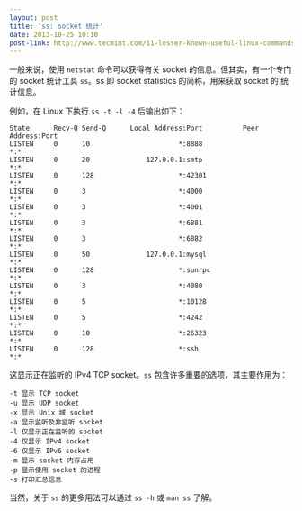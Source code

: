```yaml
---
layout: post
title: 'ss: socket 统计'
date: 2013-10-25 10:10
post-link: http://www.tecmint.com/11-lesser-known-useful-linux-commands/
---
```


一般来说，使用 `netstat` 命令可以获得有关 socket 的信息。但其实，有一个专门的
socket 统计工具 `ss`。ss 即 socket statistics 的简称，用来获取 socket 的
统计信息。

例如，在 Linux 下执行 `ss -t -l -4` 后输出如下：

    State      Recv-Q Send-Q      Local Address:Port          Peer Address:Port   
    LISTEN     0      10                      *:8888                     *:*       
    LISTEN     0      20              127.0.0.1:smtp                     *:*       
    LISTEN     0      128                     *:42301                    *:*       
    LISTEN     0      3                       *:4000                     *:*       
    LISTEN     0      3                       *:4001                     *:*       
    LISTEN     0      3                       *:6881                     *:*       
    LISTEN     0      3                       *:6882                     *:*       
    LISTEN     0      50              127.0.0.1:mysql                    *:*       
    LISTEN     0      128                     *:sunrpc                   *:*       
    LISTEN     0      3                       *:4080                     *:*       
    LISTEN     0      5                       *:10128                    *:*       
    LISTEN     0      5                       *:4242                     *:*       
    LISTEN     0      10                      *:26323                    *:*       
    LISTEN     0      128                     *:ssh                      *:*       

这显示正在监听的 IPv4 TCP socket。`ss` 包含许多重要的选项，其主要作用为：

    -t 显示 TCP socket
    -u 显示 UDP socket
    -x 显示 Unix 域 socket
    -a 显示监听及非监听 socket
    -l 仅显示正在监听的 socket
    -4 仅显示 IPv4 socket
    -6 仅显示 IPv6 socket
    -m 显示 socket 内存占用
    -p 显示使用 socket 的进程
    -s 打印汇总信息

当然，关于 `ss` 的更多用法可以通过 `ss -h` 或 `man ss` 了解。
